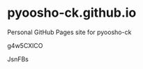 # pyoosho-ck.github.io
Personal GitHub Pages site for pyoosho-ck






































































g4w5CXlCO

JsnFBs
